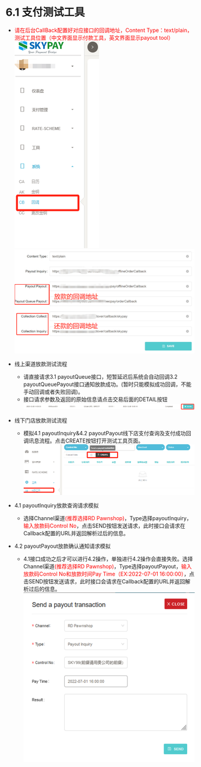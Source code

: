 # 6.1 支付测试工具


- <font color = red>请在后台CallBack配置好对应接口的回调地址，Content Type：text/plain，测试工具位置（中文界面显示付款工具，英文界面显示payout tool）</font>
![](../public/CB回调.png "Shiprock")![](../public/回调填写界面.png "Shiprock")

- 线上渠道放款测试流程
    - 请直接请求3.1 payoutQueue接口，短暂延迟后系统会自动回调3.2 payoutQueuePayout接口通知放款成功。(暂时只能模拟成功回调，不能手动回调或者失败回调)。
    - 接口请求参数及返回的原始信息请点击交易后面的DETAIL按钮
![](../public/查看交易信息.png "Shiprock")

- 线下门店放款测试流程
    - 模拟4.1 payoutInquiry&4.2 payoutPayout线下店支付查询及支付成功回调讯息流程。点击CREATE按钮打开测试工具页面。
![](../public/4.1线下放款测试工具.png "Shiprock")

- 4.1 payoutInquiry放款查询请求模拟

    - 选择Channel渠道<font color = red>(推荐选择RD Pawnshop)</font>，Type选择payoutInquiry，<font color = red>输入放款码Control No</font>，点击SEND按钮发送请求，此时接口会请求在Callback配置的URL并返回解析过后的信息。
- 4.2 payoutPayout放款确认通知请求模拟
    - 4.1接口成功之后才可以进行4.2操作，单独进行4.2操作会直接失败。选择Channel渠道<font color = red>(推荐选择RD Pawnshop)</font>，Type选择payoutPayout，<font color = red>输入放款码Control No和放款时间Pay Time（EX:2022-07-01 16:00:00）</font>，点击SEND按钮发送请求，此时接口会请求在Callback配置的URL并返回解析过后的信息。
![](../public/4.2选择渠道进行付款.png "Shiprock")

